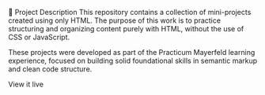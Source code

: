 📄 Project Description
This repository contains a collection of mini-projects created using only HTML.
The purpose of this work is to practice structuring and organizing content purely with HTML, without the use of CSS or JavaScript.

These projects were developed as part of the Practicum Mayerfeld learning experience, focused on building solid foundational skills in semantic markup and clean code structure.

View it live
